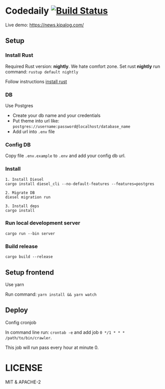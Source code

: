 # Codedaily [![Build Status](https://travis-ci.org/huytd/codedaily-v3.svg?branch=master)](https://travis-ci.org/huytd/codedaily-v3)

Live demo: https://news.kipalog.com/

## Setup

### Install Rust

Required Rust version: **nightly**. We hate comfort zone.
Set rust **nightly** run command: `rustup default nightly`

Follow instructions [install rust](https://www.rust-lang.org/en-US/install.html)

### DB

Use Postgres
 - Create your db name and your credentials
 - Put theme into url like: `postgres://username:password@localhost/database_name`
 - Add url into `.env` file

### Config DB

Copy file `.env.example` to `.env` and add your config db url.

### Install

```
1. Install Diesel
cargo install diesel_cli --no-default-features --features=postgres

2. Migrate DB
diesel migration run

3. Install deps
cargo install
```

### Run local development server

`cargo run --bin server`

### Build release

`cargo build --release`

## Setup frontend

Use yarn

Run command: `yarn install && yarn watch`

## Deploy

Config cronjob

In command line run: `crontab -e` and add job `0 */1 * * * /path/to/bin/crawler`.

This job will run pass every hour at minute 0.


# LICENSE

MIT & APACHE-2

